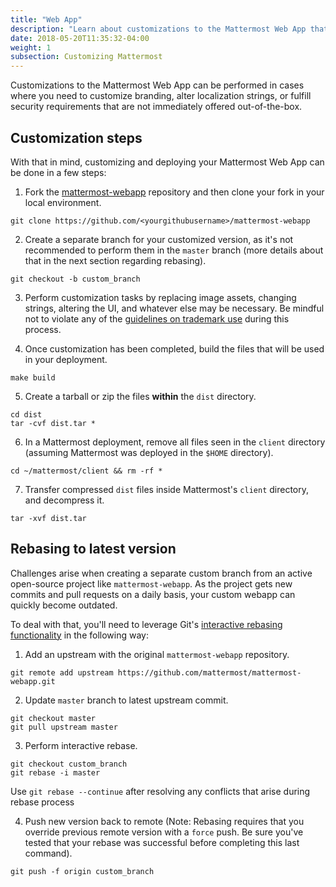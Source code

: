 ```yaml
---
title: "Web App"
description: "Learn about customizations to the Mattermost Web App that can be performed when you need to customized branding, functionality or security."
date: 2018-05-20T11:35:32-04:00
weight: 1
subsection: Customizing Mattermost
---
```


Customizations to the Mattermost Web App can be performed in cases where you need to customize branding, alter localization strings, or fulfill security requirements that are not immediately offered out-of-the-box.  
  
## Customization steps 
With that in mind, customizing and deploying your Mattermost Web App can be done in a few steps:  

1. Fork the [mattermost-webapp](https://github.com/mattermost/mattermost-webapp) repository and then clone your fork in your local environment.  
```
git clone https://github.com/<yourgithubusername>/mattermost-webapp
```

2. Create a separate branch for your customized version, as it's not recommended to perform them in the `master` branch (more details about that in the next section regarding rebasing).  
```
git checkout -b custom_branch
```
  
3. Perform customization tasks by replacing image assets, changing strings, altering the UI, and whatever else may be necessary. Be mindful not to violate any of the [guidelines on trademark use](https://www.mattermost.org/trademark-standards-of-use/) during this process.

4. Once customization has been completed, build the files that will be used in your deployment.
```
make build
```

5. Create a tarball or zip the files __within__ the `dist` directory.  
```
cd dist
tar -cvf dist.tar *
```

6. In a Mattermost deployment, remove all files seen in the `client` directory (assuming Mattermost was deployed in the `$HOME` directory).  
```
cd ~/mattermost/client && rm -rf *
```

7. Transfer compressed `dist` files inside Mattermost's `client` directory, and decompress it.  
```
tar -xvf dist.tar
```

## Rebasing to latest version
Challenges arise when creating a separate custom branch from an active open-source project like `mattermost-webapp`. As the project gets new commits and pull requests on a daily basis, your custom webapp can quickly become outdated.

To deal with that, you'll need to leverage Git's [interactive rebasing functionality](https://git-scm.com/docs/git-rebase#_interactive_mode) in the following way:

1. Add an upstream with the original `mattermost-webapp` repository.  
```
git remote add upstream https://github.com/mattermost/mattermost-webapp.git
```

2. Update `master` branch to latest upstream commit.  
```
git checkout master
git pull upstream master
```

3. Perform interactive rebase.  
```
git checkout custom_branch  
git rebase -i master
```  
Use `git rebase --continue` after resolving any conflicts that arise during rebase process

4. Push new version back to remote (Note: Rebasing requires that you override previous remote version with a `force` push. Be sure you've tested that your rebase was successful before completing this last command).  
```
git push -f origin custom_branch  
```